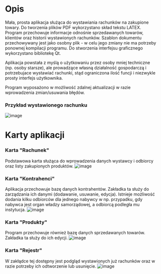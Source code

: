 # Opis
Mała, prosta aplikacja służąca do wystawiania rachunków na zakupione towary. 
Do tworzenia plików PDF wykorzystano skład tekstu LATEX. Program przechowuje informacje odnośnie sprzedawanych towarów, klientów oraz historii wystawionych rachunków. Szablon dokumentu przechowywany jest jako osobny plik - w celu jego zmiany nie ma potrzeby ponownej kompilacji programu. Do stworzenia interfejsu graficznego wykorzystano bibliotekę Qt. 

Aplikacja powstała z myślą o użytkowaniu przez osoby mniej techniczne (np. osoby starsze), ale prowadzące własną działalność gospodarczą i potrzebujace wystawiać rachunki, stąd ograniczona ilość funcji i niezwykle prosty interfejs użytkownika. 

Program wyposażono w możliwość zdalnej aktualizacji w razie wprowadzenia zmian/usuwania błędów.

### Przykład wystawionego rachunku
![image](https://github.com/Marcel129/SmallBussinesApplication/assets/62217145/63b44666-42ee-4a0f-8103-a9eb3c5fffa1)

# Karty aplikacji
### Karta "Rachunek"
Podstawowa karta służąca do wprowadzenia danych wystawcy i odbiorcy oraz listy zakupionych produktów.
![image](https://github.com/Marcel129/SmallBussinesApplication/assets/62217145/a00cb22d-0c7c-4344-82b9-f7e828caa57d)

### Karta "Kontrahenci"
Aplikacja przechowuje bazę danych kontrahentów. Zakładka ta służy do zarządzania ich danymi (dodawanie, usuwanie, edycja). Istnieje możliwość dodania kilku odbiorców dla jednego nabywcy w np. przypadku, gdy nabywca jest organ władzy samorządowej, a odbiorcą podległa mu instytucja.
![image](https://github.com/Marcel129/SmallBussinesApplication/assets/62217145/10e61e20-bf2e-48df-8348-758078046b6e)

### Karta "Produkty"
Program przechowuje również bazę danych sprzedawanych towarów. Zakładka ta służy do ich edycji.
![image](https://github.com/Marcel129/SmallBussinesApplication/assets/62217145/9e6bccb8-9734-4513-a772-1d2954156a9a)

### Karta "Rejestr"
W zakłądce tej dostępny jest podgląd wystawionych już rachunków oraz w razie potrzeby ich odtworzenie lub usunięcie.
![image](https://github.com/Marcel129/SmallBussinesApplication/assets/62217145/63b44666-42ee-4a0f-8103-a9eb3c5fffa1)

